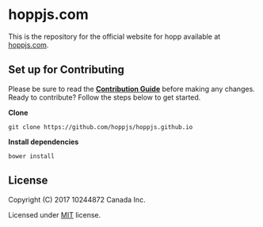 # hoppjs.com

This is the repository for the official website for hopp available at [hoppjs.com](http://hoppjs.com).

## Set up for Contributing

Please be sure to read the **[Contribution Guide](./.github/CONTRIBUTING.md)** before making any changes. Ready to contribute? Follow the steps below to get started.

**Clone**

`git clone https://github.com/hoppjs/hoppjs.github.io`

**Install dependencies**

`bower install`

## License

Copyright (C) 2017 10244872 Canada Inc.

Licensed under [MIT](LICENSE.md) license.